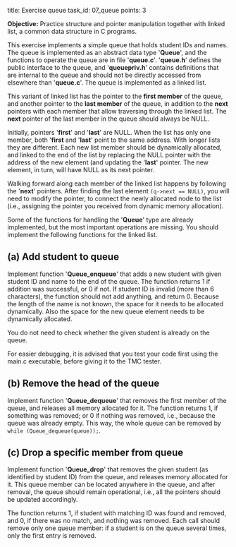 title: Exercise queue
task_id: 07_queue
points: 3

**Objective:** Practice structure and pointer manipulation together
with linked list, a common data structure in C programs.

This exercise implements a simple queue that holds student IDs and
names. The queue is implemented as an abstract data type '**Queue**',
and the functions to operate the queue are in file '**queue.c**'.
'**queue.h**' defines the public interface to the queue, and
'**queuepriv.h**' contains definitions that are internal to the queue
and should not be directly accessed from elsewhere than
'**queue.c**'. The queue is implemented as a linked list.

This variant of linked list has the pointer to the **first member** of
the queue, and another pointer to the **last member** of the queue, in
addition to the **next** pointers with each member that allow
traversing through the linked list. The **next** pointer of the last
member in the queue should always be NULL.

Initially, pointers '**first**' and '**last**' are NULL. When the list
has only one member, both '**first** and '**last**' point to the same
address. With longer lists they are different. Each new list member
should be dynamically allocated, and linked to the end of the list by
replacing the NULL pointer with the address of the new element (and
updating the '**last**' pointer. The new element, in turn, will have
NULL as its next pointer.

Walking forward along each member of the linked list happens by
following the '**next**' pointers. After finding the last element
`(q->next == NULL)`, you will need to modify the pointer, to connect
the newly allocated node to the list (i.e., assigning the pointer you
received from dynamic memory allocation).

Some of the functions for handling the '**Queue**' type are already
implemented, but the most important operations are missing. You should
implement the following functions for the linked list.

## (a) Add student to queue

Implement function '**Queue_enqueue**' that adds a new student with
given student ID and name to the end of the queue. The function
returns 1 if addition was successful, or 0 if not. If student ID is
invalid (more than 6 characters), the function should not add
anything, and return 0. Because the length of the name is not known,
the space for it needs to be allocated dynamically. Also the space for
the new queue element needs to be dynamically allocated.

You do not need to check whether the given student is already on the
queue.

For easier debugging, it is advised that you test your code first
using the main.c executable, before giving it to the TMC tester.

## (b) Remove the head of the queue

Implement function '**Queue_dequeue**' that removes the first member
of the queue, and releases all memory allocated for it. The function
returns 1, if something was removed; or 0 if nothing was removed,
i.e., because the queue was already empty. This way, the whole queue
can be removed by `while (Queue_dequeue(queue));`.

## (c) Drop a specific member from queue

Implement function '**Queue_drop**' that removes the given student (as
identified by student ID) from the queue, and releases memory
allocated for it. This queue member can be located anywhere in the
queue, and after removal, the queue should remain operational, i.e.,
all the pointers should be updated accordingly.

The function returns 1, if student with matching ID was found and
removed, and 0, if there was no match, and nothing was removed. Each
call should remove only one queue member: if a student is on the queue
several times, only the first entry is removed.
